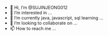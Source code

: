 - 👋 Hi, I’m @SUJINJEONG012
- 👀 I’m interested in ...
- 🌱 I’m currently java, javascript, sql learning ...
- 💞️ I’m looking to collaborate on ...
- 📫 How to reach me ...

<!---
SUJINJEONG012/SUJINJEONG012 is a ✨ special ✨ repository because its `README.md` (this file) appears on your GitHub profile.
You can click the Preview link to take a look at your changes.
--->
